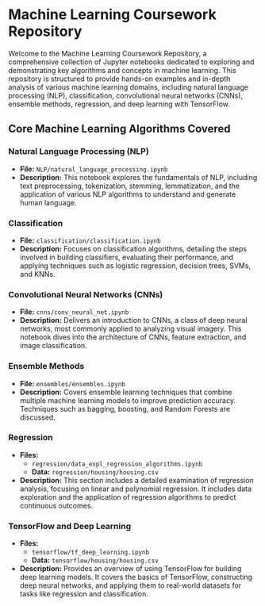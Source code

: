 # Machine Learning Coursework Repository

Welcome to the Machine Learning Coursework Repository, a comprehensive collection of Jupyter notebooks dedicated to exploring and demonstrating key algorithms and concepts in machine learning. This repository is structured to provide hands-on examples and in-depth analysis of various machine learning domains, including natural language processing (NLP), classification, convolutional neural networks (CNNs), ensemble methods, regression, and deep learning with TensorFlow.

## Core Machine Learning Algorithms Covered

### Natural Language Processing (NLP)
- **File:** `NLP/natural_language_processing.ipynb`
- **Description:** This notebook explores the fundamentals of NLP, including text preprocessing, tokenization, stemming, lemmatization, and the application of various NLP algorithms to understand and generate human language.

### Classification
- **File:** `classification/classification.ipynb`
- **Description:** Focuses on classification algorithms, detailing the steps involved in building classifiers, evaluating their performance, and applying techniques such as logistic regression, decision trees, SVMs, and KNNs.

### Convolutional Neural Networks (CNNs)
- **File:** `cnns/conv_neural_net.ipynb`
- **Description:** Delivers an introduction to CNNs, a class of deep neural networks, most commonly applied to analyzing visual imagery. This notebook dives into the architecture of CNNs, feature extraction, and image classification.

### Ensemble Methods
- **File:** `ensembles/ensembles.ipynb`
- **Description:** Covers ensemble learning techniques that combine multiple machine learning models to improve prediction accuracy. Techniques such as bagging, boosting, and Random Forests are discussed.

### Regression
- **Files:** 
  - `regression/data_expl_regression_algorithms.ipynb`
  - **Data:** `regression/housing/housing.csv`
- **Description:** This section includes a detailed examination of regression analysis, focusing on linear and polynomial regression. It includes data exploration and the application of regression algorithms to predict continuous outcomes.

### TensorFlow and Deep Learning
- **Files:** 
  - `tensorflow/tf_deep_learning.ipynb`
  - **Data:** `tensorflow/housing/housing.csv`
- **Description:** Provides an overview of using TensorFlow for building deep learning models. It covers the basics of TensorFlow, constructing deep neural networks, and applying them to real-world datasets for tasks like regression and classification.

